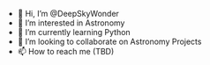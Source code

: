 - 👋  Hi, I’m @DeepSkyWonder
- 👀  I’m interested in Astronomy
- 🌱  I’m currently learning Python
- 💞️  I’m looking to collaborate on Astronomy Projects
- 📫  How to reach me (TBD)

<!---
DeepSkyWonder/DeepSkyWonder is a ✨ special ✨ repository because its `README.md` (this file) appears on your GitHub profile.
You can click the Preview link to take a look at your changes.
--->
